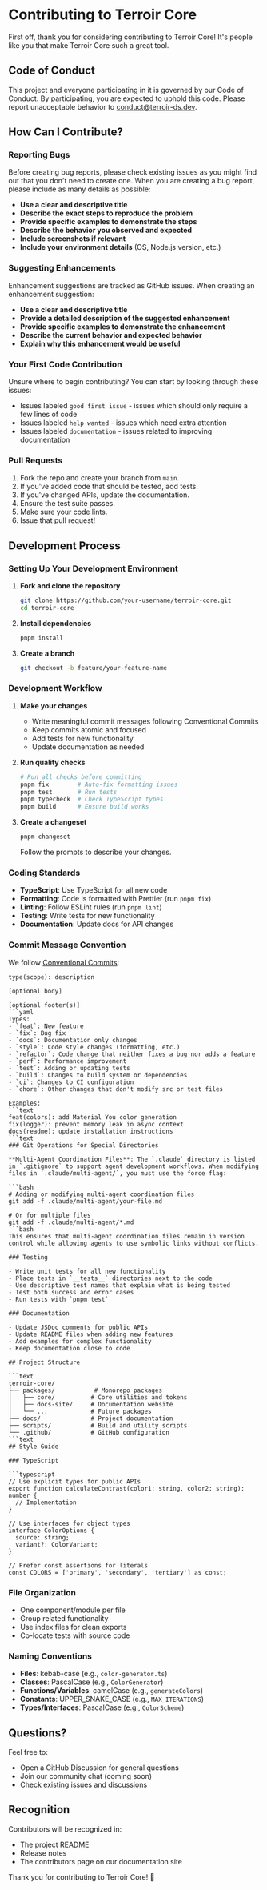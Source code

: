 # Contributing to Terroir Core

First off, thank you for considering contributing to Terroir Core! It's people like you that make Terroir Core such a great tool.

## Code of Conduct

This project and everyone participating in it is governed by our Code of Conduct. By participating, you are expected to uphold this code. Please report unacceptable behavior to <conduct@terroir-ds.dev>.

## How Can I Contribute?

### Reporting Bugs

Before creating bug reports, please check existing issues as you might find out that you don't need to create one. When you are creating a bug report, please include as many details as possible:

- **Use a clear and descriptive title**
- **Describe the exact steps to reproduce the problem**
- **Provide specific examples to demonstrate the steps**
- **Describe the behavior you observed and expected**
- **Include screenshots if relevant**
- **Include your environment details** (OS, Node.js version, etc.)

### Suggesting Enhancements

Enhancement suggestions are tracked as GitHub issues. When creating an enhancement suggestion:

- **Use a clear and descriptive title**
- **Provide a detailed description of the suggested enhancement**
- **Provide specific examples to demonstrate the enhancement**
- **Describe the current behavior and expected behavior**
- **Explain why this enhancement would be useful**

### Your First Code Contribution

Unsure where to begin contributing? You can start by looking through these issues:

- Issues labeled `good first issue` - issues which should only require a few lines of code
- Issues labeled `help wanted` - issues which need extra attention
- Issues labeled `documentation` - issues related to improving documentation

### Pull Requests

1. Fork the repo and create your branch from `main`.
2. If you've added code that should be tested, add tests.
3. If you've changed APIs, update the documentation.
4. Ensure the test suite passes.
5. Make sure your code lints.
6. Issue that pull request!

## Development Process

### Setting Up Your Development Environment

1. **Fork and clone the repository**

   ```bash
   git clone https://github.com/your-username/terroir-core.git
   cd terroir-core
   ```

2. **Install dependencies**

   ```bash
   pnpm install
   ```

3. **Create a branch**

   ```bash
   git checkout -b feature/your-feature-name
   ```

### Development Workflow

1. **Make your changes**
   - Write meaningful commit messages following Conventional Commits
   - Keep commits atomic and focused
   - Add tests for new functionality
   - Update documentation as needed

2. **Run quality checks**

   ```bash
   # Run all checks before committing
   pnpm fix        # Auto-fix formatting issues
   pnpm test       # Run tests
   pnpm typecheck  # Check TypeScript types
   pnpm build      # Ensure build works
   ```

3. **Create a changeset**

   ```bash
   pnpm changeset
   ```

   Follow the prompts to describe your changes.

### Coding Standards

- **TypeScript**: Use TypeScript for all new code
- **Formatting**: Code is formatted with Prettier (run `pnpm fix`)
- **Linting**: Follow ESLint rules (run `pnpm lint`)
- **Testing**: Write tests for new functionality
- **Documentation**: Update docs for API changes

### Commit Message Convention

We follow [Conventional Commits](https://www.conventionalcommits.org/):

```text
type(scope): description

[optional body]

[optional footer(s)]
```yaml
Types:
- `feat`: New feature
- `fix`: Bug fix
- `docs`: Documentation only changes
- `style`: Code style changes (formatting, etc.)
- `refactor`: Code change that neither fixes a bug nor adds a feature
- `perf`: Performance improvement
- `test`: Adding or updating tests
- `build`: Changes to build system or dependencies
- `ci`: Changes to CI configuration
- `chore`: Other changes that don't modify src or test files

Examples:
```text
feat(colors): add Material You color generation
fix(logger): prevent memory leak in async context
docs(readme): update installation instructions
```text
### Git Operations for Special Directories

**Multi-Agent Coordination Files**: The `.claude` directory is listed in `.gitignore` to support agent development workflows. When modifying files in `.claude/multi-agent/`, you must use the force flag:

```bash
# Adding or modifying multi-agent coordination files
git add -f .claude/multi-agent/your-file.md

# Or for multiple files
git add -f .claude/multi-agent/*.md
```bash
This ensures that multi-agent coordination files remain in version control while allowing agents to use symbolic links without conflicts.

### Testing

- Write unit tests for all new functionality
- Place tests in `__tests__` directories next to the code
- Use descriptive test names that explain what is being tested
- Test both success and error cases
- Run tests with `pnpm test`

### Documentation

- Update JSDoc comments for public APIs
- Update README files when adding new features
- Add examples for complex functionality
- Keep documentation close to code

## Project Structure

```text
terroir-core/
├── packages/           # Monorepo packages
│   ├── core/          # Core utilities and tokens
│   ├── docs-site/     # Documentation website
│   └── ...            # Future packages
├── docs/              # Project documentation
├── scripts/           # Build and utility scripts
└── .github/           # GitHub configuration
```text
## Style Guide

### TypeScript

```typescript
// Use explicit types for public APIs
export function calculateContrast(color1: string, color2: string): number {
  // Implementation
}

// Use interfaces for object types
interface ColorOptions {
  source: string;
  variant?: ColorVariant;
}

// Prefer const assertions for literals
const COLORS = ['primary', 'secondary', 'tertiary'] as const;
```

### File Organization

- One component/module per file
- Group related functionality
- Use index files for clean exports
- Co-locate tests with source code

### Naming Conventions

- **Files**: kebab-case (e.g., `color-generator.ts`)
- **Classes**: PascalCase (e.g., `ColorGenerator`)
- **Functions/Variables**: camelCase (e.g., `generateColors`)
- **Constants**: UPPER_SNAKE_CASE (e.g., `MAX_ITERATIONS`)
- **Types/Interfaces**: PascalCase (e.g., `ColorScheme`)

## Questions?

Feel free to:

- Open a GitHub Discussion for general questions
- Join our community chat (coming soon)
- Check existing issues and discussions

## Recognition

Contributors will be recognized in:

- The project README
- Release notes
- The contributors page on our documentation site

Thank you for contributing to Terroir Core! 🎨
